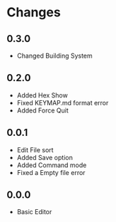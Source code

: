 # Changes

## 0.3.0

* Changed Building System

## 0.2.0

* Added Hex Show
* Fixed KEYMAP.md format error
* Added Force Quit

## 0.0.1

* Edit File sort
* Added Save option
* Added Command mode
* Fixed a Empty file error

## 0.0.0

* Basic Editor